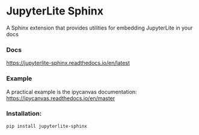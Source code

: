 # JupyterLite Sphinx

A Sphinx extension that provides utilities for embedding JupyterLite in your docs

### Docs

https://jupyterlite-sphinx.readthedocs.io/en/latest

### Example

A practical example is the ipycanvas documentation: https://ipycanvas.readthedocs.io/en/master

### Installation:

```bash
pip install jupyterlite-sphinx
```
